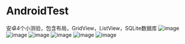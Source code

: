 ﻿# AndroidTest
安卓4个小测验，包含布局，GridView，ListView，SQLite数据库
![image](https://github.com/JadePendant/AndroidTest/blob/master/images/1.png)
![image](https://github.com/JadePendant/AndroidTest/blob/master/images/2.png)
![image](https://github.com/JadePendant/AndroidTest/blob/master/images/3.png)
![image](https://github.com/JadePendant/AndroidTest/blob/master/images/4.png)
![image](https://github.com/JadePendant/AndroidTest/blob/master/images/5.png)
![image](https://github.com/JadePendant/AndroidTest/blob/master/images/6.png)







